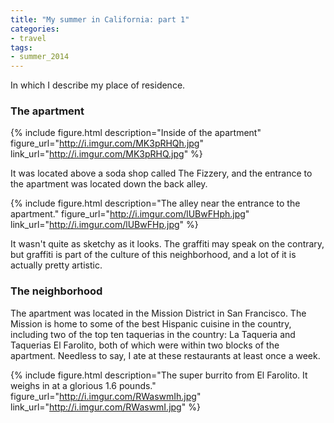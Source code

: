 ```yaml
---
title: "My summer in California: part 1"
categories:
- travel
tags:
- summer_2014
---
```


In which I describe my place of residence.

<!--more-->

### The apartment
{% include figure.html description="Inside of the apartment" figure_url="http://i.imgur.com/MK3pRHQh.jpg" link_url="http://i.imgur.com/MK3pRHQ.jpg" %}

It was located above a soda shop called The Fizzery, and the entrance to the apartment was located down the back alley.

{% include figure.html description="The alley near the entrance to the apartment." figure_url="http://i.imgur.com/lUBwFHph.jpg" link_url="http://i.imgur.com/lUBwFHp.jpg" %}

It wasn't quite as sketchy as it looks. The graffiti may speak on the contrary, but graffiti is part of the culture of this neighborhood, and a lot of it is actually pretty artistic.

### The neighborhood
The apartment was located in the Mission District in San Francisco. The Mission is home to some of the best Hispanic cuisine in the country, including two of the top ten taquerias in the country: La Taqueria and Taquerias El Farolito, both of which were within two blocks of the apartment. Needless to say, I ate at these restaurants at least once a week.

{% include figure.html description="The super burrito from El Farolito. It weighs in at a glorious 1.6 pounds." figure_url="http://i.imgur.com/RWaswmIh.jpg" link_url="http://i.imgur.com/RWaswmI.jpg" %}

[apartment-image]: http://i.imgur.com/MK3pRHQ.jpg
[apartment-image-thumb]: http://i.imgur.com/MK3pRHQh.jpg

[apartment-entrance-image]: http://i.imgur.com/lUBwFHp.jpg
[apartment-entrance-image-thumb]: http://i.imgur.com/lUBwFHph.jpg

[super-burrito-image]: http://i.imgur.com/RWaswmI.jpg
[super-burrito-image-thumb]: http://i.imgur.com/RWaswmIh.jpg